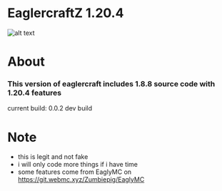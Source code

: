 # EaglercraftZ 1.20.4
![alt text](https://raw.githubusercontent.com/XxZixiaxX-Alt/EaglercraftZ-1.20.4/refs/heads/main/EaglerZ.png)

# About
### This version of eaglercraft includes 1.8.8 source code with 1.20.4 features

current build: 0.0.2 dev build

# Note
- this is legit and not fake
- i will only code more things if i have time
- some features come from EaglyMC on https://git.webmc.xyz/Zumbiepig/EaglyMC
